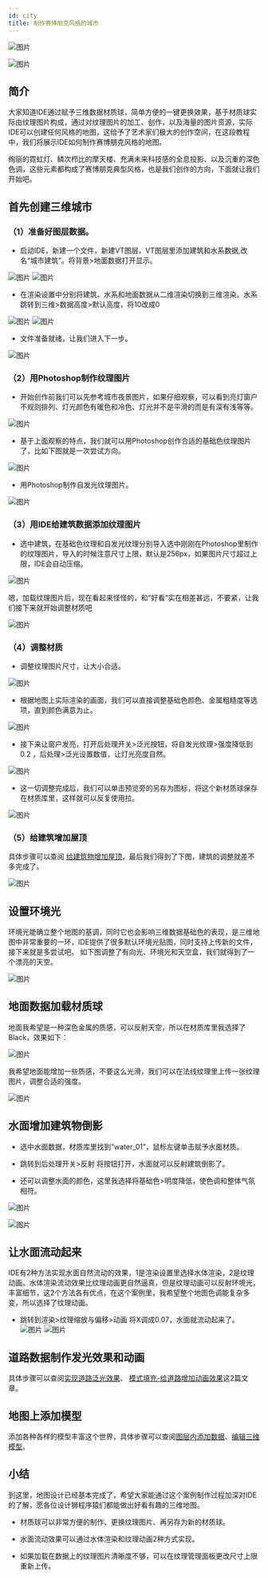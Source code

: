 ```yaml
---
id: city
title: 制作赛博朋克风格的城市
---
```

![图片](./assets/city/city-3.png)

![图片](./assets/city/city-1.png)



## 简介

大家知道IDE通过赋予三维数据材质球，简单方便的一键更换效果，基于材质球实际由纹理图片构成，通过对纹理图片的加工、创作，以及海量的图片资源，实际IDE可以创建任何风格的地图，这给予了艺术家们极大的创作空间，在这段教程中，我们将展示IDE如何制作赛博朋克风格的地图。

绚丽的霓虹灯、鳞次栉比的摩天楼、充满未来科技感的全息投影、以及沉重的深色色调，这些元素都构成了赛博朋克典型风格，也是我们创作的方向，下面就让我们开始吧。

## 首先创建三维城市

### （1）准备好图层数据。

* 启动IDE，新建一个文件，新建VT图层，VT图层里添加建筑和水系数据,改名“城市建筑”。将背景>地面数据打开显示。

![图片](../design-tutorial/assets/reflection/reflection-1.png)
![图片](../design-more/assets/city/city-2.png)

* 在渲染设置中分别将建筑、水系和地面数据从二维渲染切换到三维渲染。水系跳转到三维>数据高度>默认高度，将10改成0

![图片](../design-tutorial/assets/reflection/reflection-2.png)
![图片](../design-more/assets/city/city-22.png)


* 文件准备就绪，让我们进入下一步。

![图片](../design-more/assets/city/city-4.png)

### （2）用Photoshop制作纹理图片

* 开始创作前我们可以先参考城市夜景图片，如果仔细观察，可以看到亮灯窗户不规则排列、灯光颜色有暖色和冷色、灯光并不是平滑的而是有深有浅等等。

![图片](../design-more/assets/city/city-6.png)

* 基于上面观察的特点，我们就可以用Photoshop创作合适的基础色纹理图片了，比如下图就是一次尝试方向。

![图片](../design-more/assets/city/city-5.png)

* 用Photoshop制作自发光纹理图片。

![图片](../design-more/assets/city/city-7.png)

### （3）用IDE给建筑数据添加纹理图片

* 选中建筑，在基础色纹理和自发光纹理分别导入选中刚刚在Photoshop里制作的纹理图片，导入的时候注意尺寸上限，默认是256px，如果图片尺寸超过上限，IDE会自动压缩。

![图片](../design-more/assets/city/city-21.png)


嗯，加载纹理图片后，现在看起来怪怪的，和“好看”实在相差甚远，不要紧，让我们接下来就开始调整材质吧

![图片](../design-more/assets/city/city-8.png)

### （4）调整材质

* 调整纹理图片尺寸，让大小合适。

![图片](../design-more/assets/city/city-9.png)

* 根据地图上实际渲染的画面，我们可以直接调整基础色颜色、金属粗糙度等选项，直到颜色满意为止。

![图片](../design-more/assets/city/city-10.png)

* 接下来让窗户发亮，打开后处理开关>泛光按钮，将自发光纹理>强度降低到0.2 ，后处理>泛光设置数值，让灯光亮度自然。

![图片](../design-more/assets/city/city-11.png)

* 这一切调整完成后，我们可以单击预览旁的另存为图标，将这个新材质球保存在材质库里，这样就可以反复使用拉。

![图片](../design-more/assets/city/city-20.png)

### （5）给建筑增加屋顶

具体步骤可以查阅 [给建筑物增加屋顶](../design-tutorial/roof)，最后我们得到了下图，建筑的调整就差不多完成了。

![图片](../design-more/assets/city/city-12.png)


## 设置环境光

环境光能确立整个地图的基调，同时它也会影响三维数据基础色的表现，是三维地图中非常重要的一环，IDE提供了很多默认环境光贴图，同时支持上传新的文件，接下来就是多尝试吧。
如下图调整了有向光、环境光和天空盒，我们就得到了一个漂亮的天空。

![图片](../design-more/assets/city/city-13.png)


## 地面数据加载材质球

地面我希望是一种深色金属的质感，可以反射天空，所以在材质库里我选择了Black，效果如下：

![图片](../design-more/assets/city/city-14.png)

我希望地面能增加一些质感，不要这么光滑，我们可以在法线纹理里上传一张纹理图片，调整合适的强度。

![图片](../design-more/assets/city/city-15.png)

## 水面增加建筑物倒影

* 选中水面数据，材质库里找到“water_01”，鼠标左键单击赋予水面材质。

* 跳转到后处理开关>反射 将按钮打开，水面就可以反射建筑倒影了。

* 还可以调整水面的颜色，这里我选择将基础色>明度降低，使色调和整体气氛相符。

![图片](../design-more/assets/city/city-16.png)

![图片](../design-more/assets/city/city-17.png)

## 让水面流动起来

IDE有2种方法实现水面自然流动的效果，1是渲染设置里选择水体渲染，2是纹理动画。水体渲染流动效果比纹理动画更自然逼真，但是纹理动画可以反射环境光，丰富细节，这2个方法各有优点，在这个案例里，我希望整个地图色调能复杂多变，所以选择了纹理动画。

* 跳转到渲染>纹理缩放与偏移>动画   将X调成0.07，水面就流动起来了。
![图片](../design-more/assets/city/city-18.png)
![图片](../design-more/assets/city/city-20.gif)

## 道路数据制作发光效果和动画

具体步骤可以查阅[实现道路泛光效果](../design-tutorial/road)、 [模式填充-给道路增加动画效果](../design-tutorial/fill-animation)这2篇文章。


## 地图上添加模型

添加各种各样的模型丰富这个世界，具体步骤可以查阅[图层内添加数据](../basic/vt)、[编辑三维模型](../basic/gltf)。

## 小结

到这里，地图设计已经基本完成了，希望大家能通过这个案例制作过程加深对IDE的了解，愿各位设计狮程序猿们都能做出好看有趣的三维地图。

* 材质球可以非常方便的制作、更换纹理图片、再另存为新的材质球。

* 水面流动效果可以通过水体渲染和纹理动画2种方式实现。

* 如果加载在数据上的纹理图片清晰度不够，可以在纹理管理面板更改尺寸上限重新上传。
